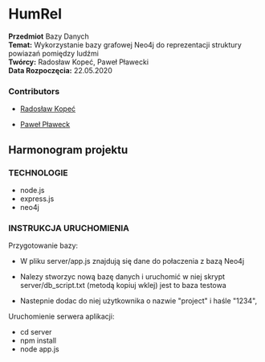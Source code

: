 # HumRel

<b>Przedmiot</b> Bazy Danych</br>
<b>Temat:</b> Wykorzystanie bazy grafowej Neo4j do reprezentacji struktury powiazań pomiędzy ludźmi<br>
<b>Twórcy:</b> Radosław Kopeć, Paweł Pławecki<br/>
<b>Data Rozpoczęcia:</b> 22.05.2020

### Contributors

- [Radosław Kopeć](https://github.com/radekkpc)

- [Paweł Pławeck](https://github.com/rzabolbabol)

## Harmonogram projektu

### TECHNOLOGIE

* node.js
* express.js
* neo4j

### INSTRUKCJA URUCHOMIENIA

Przygotowanie bazy:
* W pliku server/app.js znajdują się dane do połaczenia z bazą Neo4j

* Nalezy stworzyc nową bazę danych i uruchomić w niej skrypt server/db_script.txt (metodą kopiuj wklej) jest to baza testowa

* Nastepnie dodac do niej użytkownika o nazwie "project" i haśle "1234",

Uruchomienie serwera aplikacji:

* cd server
* npm install
* node app.js